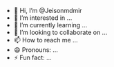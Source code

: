 - 👋 Hi, I’m @Jeisonmdmir
- 👀 I’m interested in ...
- 🌱 I’m currently learning ...
- 💞️ I’m looking to collaborate on ...
- 📫 How to reach me ...
- 😄 Pronouns: ...
- ⚡ Fun fact: ...

<!---
Jeisonmdmir/Jeisonmdmir is a ✨ special ✨ repository because its `README.md` (this file) appears on your GitHub profile.
You can click the Preview link to take a look at your changes.
--->
